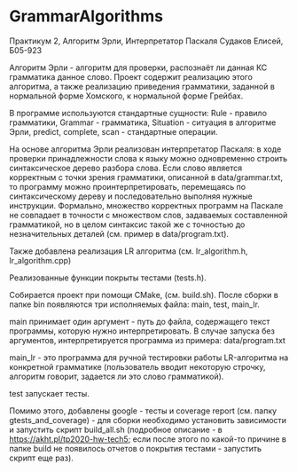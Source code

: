 # GrammarAlgorithms
Практикум 2, Алгоритм Эрли, Интерпретатор Паскаля Судаков Елисей, Б05-923

Алгоритм Эрли - алгоритм для проверки, распознаёт ли данная КС грамматика данное слово. Проект содержит реализацию этого алгоритма, а также реализацию приведения грамматики, заданной в нормальной форме Хомского, к нормальной форме Грейбах.

В программе используются стандартные сущности:
Rule - правило грамматики, Grammar - грамматика, Situation - ситуация в алгоритме Эрли, predict, complete, scan - стандартные операции.

На основе алгоритма Эрли реализован интерпретатор Паскаля:
в ходе проверки принадлежности слова к языку можно одновременно строить синтаксическое дерево разбора слова.
Если слово является корректным с точки зрения грамматики, описанной в data/grammar.txt, то программу можно проинтерпретировать, перемещаясь по синтаксическому дереву и последовательно выполняя нужные инструкции.
Формально, множество корректных программ на Паскале не совпадает в точности с множеством слов, задаваемых составленной грамматикой, но в целом синтаксис такой же с точностью до незначительных деталей (см. пример в data/program.txt).

Также добавлена реализация LR алгоритма (см. lr_algorithm.h, lr_algorithm.cpp)

Реализованные функции покрыты тестами (tests.h).

Собирается проект при помощи CMake, (см. build.sh).
После сборки в папке bin появляются три исполняемых файла: main, test, main_lr.

main принимает один аргумент - путь до файла, содержащего текст программы, которую нужно интерпретировать. В случае запуска без аргументов, интерпретируется программа из примера: data/program.txt

main_lr - это программа для ручной тестировки работы LR-алгоритма на конкретной грамматике (пользователь вводит некоторую строчку, алгоритм говорит, задается ли это слово грамматикой).

test запускает тесты.


Помимо этого, добавлены google - тесты и coverage report (см. папку gtests_and_coverage) - для сборки необходимо установить зависимости и запустить скрипт build_all.sh (подробное описание - в https://akht.pl/tp2020-hw-tech5; если после этого по какой-то причине в папке build не появилось отчетов о покрытия тестами - запустить скрипт еще раз).
